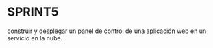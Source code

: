 # SPRINT5
construir y desplegar un panel de control de una aplicación web en un servicio en la nube.
